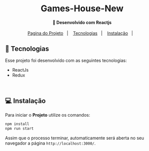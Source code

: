 <h1 align="center">
     Games-House-New
</h1>

<h4 align="center">
  🚀 Desenvolvido com Reactjs
</h4>

<p align="center">
  <a href="https://system-chat-tau.vercel.app/">Pagina do Projeto</a>&nbsp;&nbsp;&nbsp;|&nbsp;&nbsp;&nbsp;
  <a href="#rocket-tecnologias">Tecnologias</a>&nbsp;&nbsp;&nbsp;|&nbsp;&nbsp;&nbsp;
  <a href="#-instalação">Instalação</a>&nbsp;&nbsp;&nbsp;|&nbsp;&nbsp;&nbsp;
  
</p>

## :rocket: Tecnologias

Esse projeto foi desenvolvido com as seguintes tecnologias:

- ReactJs
- Redux
<br>

## 💻 Instalação

Para iniciar o **Projeto** utilize os comandos:

```bash
npm install
npm run start
```

Assim que o processo terminar, automaticamente será aberta no seu navegador a página `http://localhost:3000/`.
